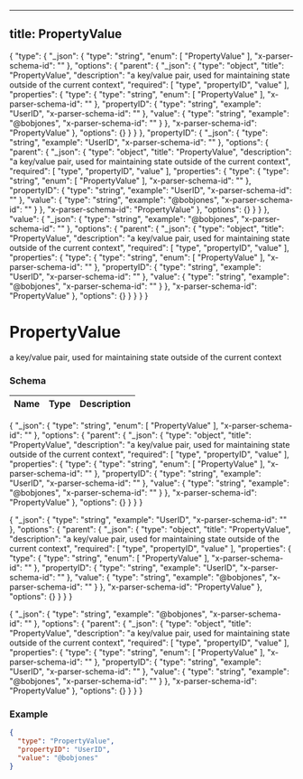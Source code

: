

---
title: PropertyValue
---

{
  "type": {
    "_json": {
      "type": "string",
      "enum": [
        "PropertyValue"
      ],
      "x-parser-schema-id": "<anonymous-schema-471>"
    },
    "options": {
      "parent": {
        "_json": {
          "type": "object",
          "title": "PropertyValue",
          "description": "a key/value pair, used for maintaining state outside of the current context",
          "required": [
            "type",
            "propertyID",
            "value"
          ],
          "properties": {
            "type": {
              "type": "string",
              "enum": [
                "PropertyValue"
              ],
              "x-parser-schema-id": "<anonymous-schema-471>"
            },
            "propertyID": {
              "type": "string",
              "example": "UserID",
              "x-parser-schema-id": "<anonymous-schema-472>"
            },
            "value": {
              "type": "string",
              "example": "@bobjones",
              "x-parser-schema-id": "<anonymous-schema-473>"
            }
          },
          "x-parser-schema-id": "PropertyValue"
        },
        "options": {}
      }
    }
  },
  "propertyID": {
    "_json": {
      "type": "string",
      "example": "UserID",
      "x-parser-schema-id": "<anonymous-schema-472>"
    },
    "options": {
      "parent": {
        "_json": {
          "type": "object",
          "title": "PropertyValue",
          "description": "a key/value pair, used for maintaining state outside of the current context",
          "required": [
            "type",
            "propertyID",
            "value"
          ],
          "properties": {
            "type": {
              "type": "string",
              "enum": [
                "PropertyValue"
              ],
              "x-parser-schema-id": "<anonymous-schema-471>"
            },
            "propertyID": {
              "type": "string",
              "example": "UserID",
              "x-parser-schema-id": "<anonymous-schema-472>"
            },
            "value": {
              "type": "string",
              "example": "@bobjones",
              "x-parser-schema-id": "<anonymous-schema-473>"
            }
          },
          "x-parser-schema-id": "PropertyValue"
        },
        "options": {}
      }
    }
  },
  "value": {
    "_json": {
      "type": "string",
      "example": "@bobjones",
      "x-parser-schema-id": "<anonymous-schema-473>"
    },
    "options": {
      "parent": {
        "_json": {
          "type": "object",
          "title": "PropertyValue",
          "description": "a key/value pair, used for maintaining state outside of the current context",
          "required": [
            "type",
            "propertyID",
            "value"
          ],
          "properties": {
            "type": {
              "type": "string",
              "enum": [
                "PropertyValue"
              ],
              "x-parser-schema-id": "<anonymous-schema-471>"
            },
            "propertyID": {
              "type": "string",
              "example": "UserID",
              "x-parser-schema-id": "<anonymous-schema-472>"
            },
            "value": {
              "type": "string",
              "example": "@bobjones",
              "x-parser-schema-id": "<anonymous-schema-473>"
            }
          },
          "x-parser-schema-id": "PropertyValue"
        },
        "options": {}
      }
    }
  }
}


# PropertyValue

a key/value pair, used for maintaining state outside of the current context



### Schema

| Name | Type | Description |
|:-----| :--- | :---------- |

{
  "_json": {
    "type": "string",
    "enum": [
      "PropertyValue"
    ],
    "x-parser-schema-id": "<anonymous-schema-471>"
  },
  "options": {
    "parent": {
      "_json": {
        "type": "object",
        "title": "PropertyValue",
        "description": "a key/value pair, used for maintaining state outside of the current context",
        "required": [
          "type",
          "propertyID",
          "value"
        ],
        "properties": {
          "type": {
            "type": "string",
            "enum": [
              "PropertyValue"
            ],
            "x-parser-schema-id": "<anonymous-schema-471>"
          },
          "propertyID": {
            "type": "string",
            "example": "UserID",
            "x-parser-schema-id": "<anonymous-schema-472>"
          },
          "value": {
            "type": "string",
            "example": "@bobjones",
            "x-parser-schema-id": "<anonymous-schema-473>"
          }
        },
        "x-parser-schema-id": "PropertyValue"
      },
      "options": {}
    }
  }
}






{
  "_json": {
    "type": "string",
    "example": "UserID",
    "x-parser-schema-id": "<anonymous-schema-472>"
  },
  "options": {
    "parent": {
      "_json": {
        "type": "object",
        "title": "PropertyValue",
        "description": "a key/value pair, used for maintaining state outside of the current context",
        "required": [
          "type",
          "propertyID",
          "value"
        ],
        "properties": {
          "type": {
            "type": "string",
            "enum": [
              "PropertyValue"
            ],
            "x-parser-schema-id": "<anonymous-schema-471>"
          },
          "propertyID": {
            "type": "string",
            "example": "UserID",
            "x-parser-schema-id": "<anonymous-schema-472>"
          },
          "value": {
            "type": "string",
            "example": "@bobjones",
            "x-parser-schema-id": "<anonymous-schema-473>"
          }
        },
        "x-parser-schema-id": "PropertyValue"
      },
      "options": {}
    }
  }
}






{
  "_json": {
    "type": "string",
    "example": "@bobjones",
    "x-parser-schema-id": "<anonymous-schema-473>"
  },
  "options": {
    "parent": {
      "_json": {
        "type": "object",
        "title": "PropertyValue",
        "description": "a key/value pair, used for maintaining state outside of the current context",
        "required": [
          "type",
          "propertyID",
          "value"
        ],
        "properties": {
          "type": {
            "type": "string",
            "enum": [
              "PropertyValue"
            ],
            "x-parser-schema-id": "<anonymous-schema-471>"
          },
          "propertyID": {
            "type": "string",
            "example": "UserID",
            "x-parser-schema-id": "<anonymous-schema-472>"
          },
          "value": {
            "type": "string",
            "example": "@bobjones",
            "x-parser-schema-id": "<anonymous-schema-473>"
          }
        },
        "x-parser-schema-id": "PropertyValue"
      },
      "options": {}
    }
  }
}










### Example

```json
{
  "type": "PropertyValue",
  "propertyID": "UserID",
  "value": "@bobjones"
}
```

